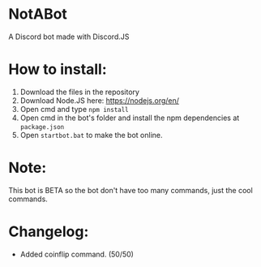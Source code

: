 # NotABot
A Discord bot made with Discord.JS
# How to install:
1. Download the files in the repository 
2. Download Node.JS here: https://nodejs.org/en/
3. Open cmd and type `npm install`
4. Open cmd in the bot's folder and install the npm dependencies at `package.json`
5. Open `startbot.bat` to make the bot online.
# Note:
This bot is BETA so the bot don't have too many commands, just the cool commands.
# Changelog:
+ Added coinflip command. (50/50)

